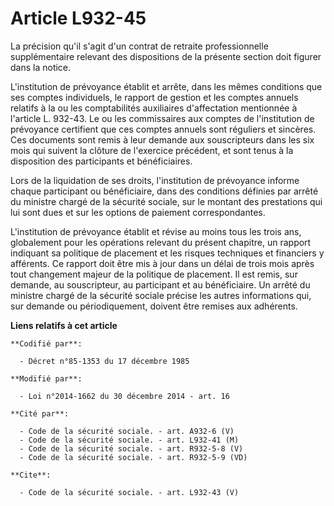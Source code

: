 # Article L932-45

La précision qu'il s'agit d'un contrat de retraite professionnelle supplémentaire relevant des dispositions de la présente
section doit figurer dans la notice. 

L'institution de prévoyance établit et arrête, dans les mêmes conditions que ses comptes individuels, le rapport de gestion
et les comptes annuels relatifs à la ou les comptabilités auxiliaires d'affectation mentionnée à l'article L. 932-43. Le ou
les commissaires aux comptes de l'institution de prévoyance certifient que ces comptes annuels sont réguliers et sincères.
Ces documents sont remis à leur demande aux souscripteurs dans les six mois qui suivent la clôture de l'exercice précédent,
et sont tenus à la disposition des participants et bénéficiaires. 

Lors de la liquidation de ses droits, l'institution de prévoyance informe chaque participant ou bénéficiaire, dans des
conditions définies par arrêté du ministre chargé de la sécurité sociale, sur le montant des prestations qui lui sont dues et
sur les options de paiement correspondantes. 

L'institution de prévoyance établit et révise au moins tous les trois ans, globalement pour les opérations relevant du
présent chapitre, un rapport indiquant sa politique de placement et les risques techniques et financiers y afférents. Ce
rapport doit être mis à jour dans un délai de trois mois après tout changement majeur de la politique de placement. Il est
remis, sur demande, au souscripteur, au participant et au bénéficiaire. Un arrêté du ministre chargé de la sécurité sociale
précise les autres informations qui, sur demande ou périodiquement, doivent être remises aux adhérents.

**Liens relatifs à cet article**

	**Codifié par**:

	  - Décret n°85-1353 du 17 décembre 1985

	**Modifié par**:

	  - Loi n°2014-1662 du 30 décembre 2014 - art. 16

	**Cité par**:

	  - Code de la sécurité sociale. - art. A932-6 (V)
	  - Code de la sécurité sociale. - art. L932-41 (M)
	  - Code de la sécurité sociale. - art. R932-5-8 (V)
	  - Code de la sécurité sociale. - art. R932-5-9 (VD)

	**Cite**:

	  - Code de la sécurité sociale. - art. L932-43 (V)
